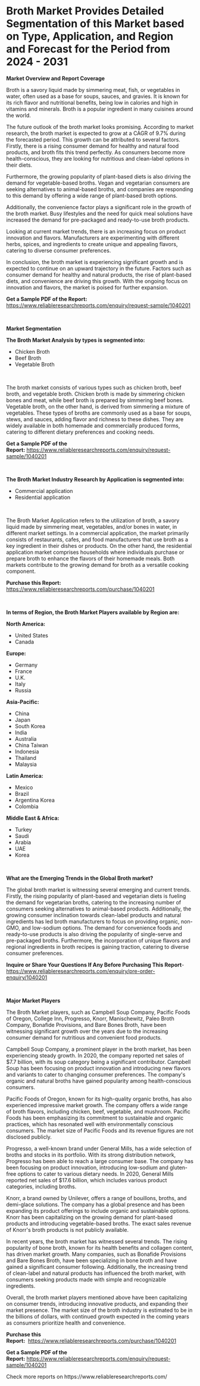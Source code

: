 <p><h1>Broth Market Provides Detailed Segmentation of this Market based on Type, Application, and Region and Forecast for the Period from 2024 - 2031</h1></p><p><strong>Market Overview and Report Coverage</strong></p>
<p><p>Broth is a savory liquid made by simmering meat, fish, or vegetables in water, often used as a base for soups, sauces, and gravies. It is known for its rich flavor and nutritional benefits, being low in calories and high in vitamins and minerals. Broth is a popular ingredient in many cuisines around the world.</p><p>The future outlook of the broth market looks promising. According to market research, the broth market is expected to grow at a CAGR of 9.7% during the forecasted period. This growth can be attributed to several factors. Firstly, there is a rising consumer demand for healthy and natural food products, and broth fits this trend perfectly. As consumers become more health-conscious, they are looking for nutritious and clean-label options in their diets.</p><p>Furthermore, the growing popularity of plant-based diets is also driving the demand for vegetable-based broths. Vegan and vegetarian consumers are seeking alternatives to animal-based broths, and companies are responding to this demand by offering a wide range of plant-based broth options.</p><p>Additionally, the convenience factor plays a significant role in the growth of the broth market. Busy lifestyles and the need for quick meal solutions have increased the demand for pre-packaged and ready-to-use broth products.</p><p>Looking at current market trends, there is an increasing focus on product innovation and flavors. Manufacturers are experimenting with different herbs, spices, and ingredients to create unique and appealing flavors, catering to diverse consumer preferences.</p><p>In conclusion, the broth market is experiencing significant growth and is expected to continue on an upward trajectory in the future. Factors such as consumer demand for healthy and natural products, the rise of plant-based diets, and convenience are driving this growth. With the ongoing focus on innovation and flavors, the market is poised for further expansion.</p></p>
<p><strong>Get a Sample PDF of the Report:</strong> <a href="https://www.reliableresearchreports.com/enquiry/request-sample/1040201">https://www.reliableresearchreports.com/enquiry/request-sample/1040201</a></p>
<p>&nbsp;</p>
<p><strong>Market Segmentation</strong></p>
<p><strong>The Broth Market Analysis by types is segmented into:</strong></p>
<p><ul><li>Chicken Broth</li><li>Beef Broth</li><li>Vegetable Broth</li></ul></p>
<p>&nbsp;</p>
<p><p>The broth market consists of various types such as chicken broth, beef broth, and vegetable broth. Chicken broth is made by simmering chicken bones and meat, while beef broth is prepared by simmering beef bones. Vegetable broth, on the other hand, is derived from simmering a mixture of vegetables. These types of broths are commonly used as a base for soups, stews, and sauces, adding flavor and richness to these dishes. They are widely available in both homemade and commercially produced forms, catering to different dietary preferences and cooking needs.</p></p>
<p><strong>Get a Sample PDF of the Report:</strong>&nbsp;<a href="https://www.reliableresearchreports.com/enquiry/request-sample/1040201">https://www.reliableresearchreports.com/enquiry/request-sample/1040201</a></p>
<p>&nbsp;</p>
<p><strong>The Broth Market Industry Research by Application is segmented into:</strong></p>
<p><ul><li>Commercial application</li><li>Residential application</li></ul></p>
<p>&nbsp;</p>
<p><p>The Broth Market Application refers to the utilization of broth, a savory liquid made by simmering meat, vegetables, and/or bones in water, in different market settings. In a commercial application, the market primarily consists of restaurants, cafes, and food manufacturers that use broth as a key ingredient in their dishes or products. On the other hand, the residential application market comprises households where individuals purchase or prepare broth to enhance the flavors of their homemade meals. Both markets contribute to the growing demand for broth as a versatile cooking component.</p></p>
<p><strong>Purchase this Report:</strong>&nbsp; <a href="https://www.reliableresearchreports.com/purchase/1040201">https://www.reliableresearchreports.com/purchase/1040201</a></p>
<p>&nbsp;</p>
<p><strong>In terms of Region, the Broth Market Players available by Region are:</strong></p>
<p>
    <p> <strong> North America: </strong>
        <ul>
            <li>United States</li>
            <li>Canada</li>
        </ul>
        </p> 
    <p> <strong> Europe: </strong>
        <ul>
            <li>Germany</li>
            <li>France</li>
            <li>U.K.</li>
            <li>Italy</li>
            <li>Russia</li>
        </ul>
        </p> 
    <p> <strong> Asia-Pacific: </strong>
        <ul>
            <li>China</li>
            <li>Japan</li>
            <li>South Korea</li>
            <li>India</li>
            <li>Australia</li>
            <li>China Taiwan</li>
            <li>Indonesia</li>
            <li>Thailand</li>
            <li>Malaysia</li>
        </ul>
        </p> 
    <p> <strong> Latin America: </strong>
        <ul>
            <li>Mexico</li>
            <li>Brazil</li>
            <li>Argentina Korea</li>
            <li>Colombia</li>
        </ul>
        </p> 
    <p> <strong> Middle East & Africa: </strong>
        <ul>
            <li>Turkey</li>
            <li>Saudi</li>
            <li>Arabia</li>
            <li>UAE</li>
            <li>Korea</li>
        </ul>
    </p>
    </p>
<p>&nbsp;</p>
<p><strong>What are the Emerging Trends in the Global Broth market?</strong></p>
<p><p>The global broth market is witnessing several emerging and current trends. Firstly, the rising popularity of plant-based and vegetarian diets is fueling the demand for vegetarian broths, catering to the increasing number of consumers seeking alternatives to animal-based products. Additionally, the growing consumer inclination towards clean-label products and natural ingredients has led broth manufacturers to focus on providing organic, non-GMO, and low-sodium options. The demand for convenience foods and ready-to-use products is also driving the popularity of single-serve and pre-packaged broths. Furthermore, the incorporation of unique flavors and regional ingredients in broth recipes is gaining traction, catering to diverse consumer preferences.</p></p>
<p><strong>Inquire or Share Your Questions If Any Before Purchasing This Report</strong>- <a href="https://www.reliableresearchreports.com/enquiry/pre-order-enquiry/1040201">https://www.reliableresearchreports.com/enquiry/pre-order-enquiry/1040201</a></p>
<p>&nbsp;</p>
<p><strong>Major Market Players</strong></p>
<p><p>The Broth Market players, such as Campbell Soup Company, Pacific Foods of Oregon, College Inn, Progresso, Knorr, Manischewitz, Paleo Broth Company, Bonafide Provisions, and Bare Bones Broth, have been witnessing significant growth over the years due to the increasing consumer demand for nutritious and convenient food products.</p><p>Campbell Soup Company, a prominent player in the broth market, has been experiencing steady growth. In 2020, the company reported net sales of $7.7 billion, with its soup category being a significant contributor. Campbell Soup has been focusing on product innovation and introducing new flavors and variants to cater to changing consumer preferences. The company's organic and natural broths have gained popularity among health-conscious consumers.</p><p>Pacific Foods of Oregon, known for its high-quality organic broths, has also experienced impressive market growth. The company offers a wide range of broth flavors, including chicken, beef, vegetable, and mushroom. Pacific Foods has been emphasizing its commitment to sustainable and organic practices, which has resonated well with environmentally conscious consumers. The market size of Pacific Foods and its revenue figures are not disclosed publicly.</p><p>Progresso, a well-known brand under General Mills, has a wide selection of broths and stocks in its portfolio. With its strong distribution network, Progresso has been able to reach a large consumer base. The company has been focusing on product innovation, introducing low-sodium and gluten-free options to cater to various dietary needs. In 2020, General Mills reported net sales of $17.6 billion, which includes various product categories, including broths.</p><p>Knorr, a brand owned by Unilever, offers a range of bouillons, broths, and demi-glace solutions. The company has a global presence and has been expanding its product offerings to include organic and sustainable options. Knorr has been capitalizing on the growing demand for plant-based products and introducing vegetable-based broths. The exact sales revenue of Knorr's broth products is not publicly available.</p><p>In recent years, the broth market has witnessed several trends. The rising popularity of bone broth, known for its health benefits and collagen content, has driven market growth. Many companies, such as Bonafide Provisions and Bare Bones Broth, have been specializing in bone broth and have gained a significant consumer following. Additionally, the increasing trend of clean-label and natural products has influenced the broth market, with consumers seeking products made with simple and recognizable ingredients.</p><p>Overall, the broth market players mentioned above have been capitalizing on consumer trends, introducing innovative products, and expanding their market presence. The market size of the broth industry is estimated to be in the billions of dollars, with continued growth expected in the coming years as consumers prioritize health and convenience.</p></p>
<p><strong>Purchase this Report:</strong>&nbsp;&nbsp;<a href="https://www.reliableresearchreports.com/purchase/1040201">https://www.reliableresearchreports.com/purchase/1040201</a></p>
<p></p>
<p><strong>Get a Sample PDF of the Report:</strong>&nbsp;<a href="https://www.reliableresearchreports.com/enquiry/request-sample/1040201">https://www.reliableresearchreports.com/enquiry/request-sample/1040201</a></p>
<p>Check more reports on https://www.reliableresearchreports.com/</p>